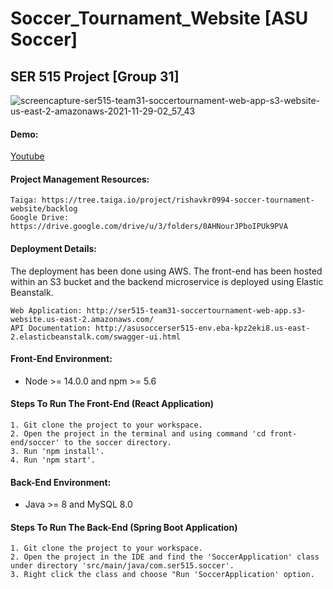 # Soccer_Tournament_Website [ASU Soccer]
## SER 515 Project [Group 31]

![screencapture-ser515-team31-soccertournament-web-app-s3-website-us-east-2-amazonaws-2021-11-29-02_57_43](https://user-images.githubusercontent.com/89811541/143846770-0fa14809-622f-4f2a-9e2c-dacd91efbdf3.png)
#### Demo:
[Youtube](https://www.youtube.com/watch?v=cwtM3_ohhxU)
#### Project Management Resources:
	Taiga: https://tree.taiga.io/project/rishavkr0994-soccer-tournament-website/backlog
	Google Drive: https://drive.google.com/drive/u/3/folders/0AHNourJPboIPUk9PVA

#### Deployment Details:
The deployment has been done using AWS. The front-end has been hosted within an S3 bucket and the backend microservice is deployed using Elastic Beanstalk.

	Web Application: http://ser515-team31-soccertournament-web-app.s3-website.us-east-2.amazonaws.com/
	API Documentation: http://asusoccerser515-env.eba-kpz2eki8.us-east-2.elasticbeanstalk.com/swagger-ui.html

#### Front-End Environment:
- Node >= 14.0.0 and npm >= 5.6 
#### Steps To Run The Front-End (React Application)
	1. Git clone the project to your workspace.
	2. Open the project in the terminal and using command 'cd front-end/soccer' to the soccer directory.
	3. Run 'npm install'.
	4. Run 'npm start'.

#### Back-End Environment: 
- Java >= 8 and MySQL 8.0
#### Steps To Run The Back-End (Spring Boot Application)
	1. Git clone the project to your workspace.
	2. Open the project in the IDE and find the 'SoccerApplication' class under directory 'src/main/java/com.ser515.soccer'.
	3. Right click the class and choose "Run 'SoccerApplication' option.
